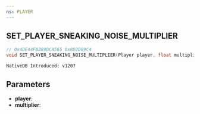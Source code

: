 ```yaml
---
ns: PLAYER
---
```

## SET_PLAYER_SNEAKING_NOISE_MULTIPLIER

```c
// 0x4DE44FA389DCA565 0x8D2D89C4
void SET_PLAYER_SNEAKING_NOISE_MULTIPLIER(Player player, float multiplier);
```

```
NativeDB Introduced: v1207
```

## Parameters
* **player**:
* **multiplier**:
